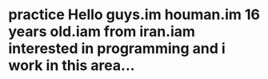 # practice Hello guys.im houman.im 16 years old.iam from iran.iam interested in programming and i work in this area...
